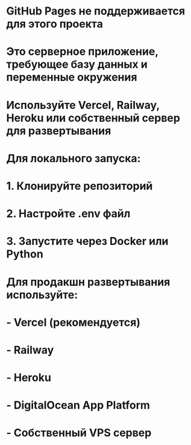 # GitHub Pages не поддерживается для этого проекта
# Это серверное приложение, требующее базу данных и переменные окружения
# Используйте Vercel, Railway, Heroku или собственный сервер для развертывания

# Для локального запуска:
# 1. Клонируйте репозиторий
# 2. Настройте .env файл
# 3. Запустите через Docker или Python

# Для продакшн развертывания используйте:
# - Vercel (рекомендуется)
# - Railway
# - Heroku
# - DigitalOcean App Platform
# - Собственный VPS сервер
